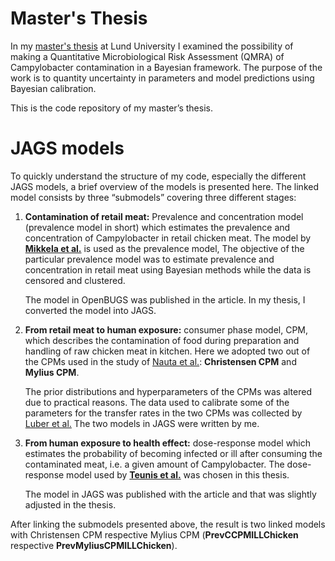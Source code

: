 # Master's Thesis

In my [master's thesis](https://lup.lub.lu.se/luur/download?func=downloadFile&recordOId=9100273&fileOId=9100277) at Lund University I examined the possibility of making a Quantitative Microbiological Risk Assessment (QMRA) of Campylobacter contamination in a Bayesian framework. The purpose of the work is to quantity uncertainty in parameters and model predictions using Bayesian calibration. 

This is the code repository of my master’s thesis. 

# JAGS models
To quickly understand the structure of my code, especially the different JAGS models, a brief overview of the models is presented here. The linked model consists by three “submodels” covering three different stages: 

1.	**Contamination of retail meat:** Prevalence and concentration model (prevalence model in short) which estimates the prevalence and concentration of Campylobacter in retail chicken meat. The model by [**Mikkela et al.**](https://onlinelibrary.wiley.com/doi/10.1111/risa.12572) is used as the prevalence model, The objective of the particular prevalence model was to estimate prevalence and concentration in retail meat using Bayesian methods while the data is censored and clustered. 

    The model in OpenBUGS was published in the article. In my thesis, I converted the model into JAGS. 

2.	**From retail meat to human exposure:** consumer phase model, CPM, which describes the contamination of food during preparation and handling of raw chicken meat in kitchen. Here we adopted two out of the CPMs used in the study of [Nauta et al.](https://onlinelibrary.wiley.com/doi/10.1111/j.1539-6924.2010.01481.x): **Christensen CPM** and **Mylius CPM**. 

    The prior distributions and hyperparameters of the CPMs was altered due to practical reasons. The data used to calibrate some of the parameters for the transfer rates in the two CPMs was collected by [Luber et al.](https://journals.asm.org/doi/10.1128/aem.72.1.66-70.2006?url_ver=Z39.88-2003&rfr_id=ori%3Arid%3Acrossref.org&rfr_dat=cr_pub++0pubmed) The two models in JAGS were written by me. 

3.	**From human exposure to health effect:** dose-response model which estimates the probability of becoming infected or ill after consuming the contaminated meat, i.e. a given amount of Campylobacter. The dose-response model used by [**Teunis et al.**](https://www.sciencedirect.com/science/article/pii/S1755436517301366?via%3Dihub) was chosen in this thesis.

    The model in JAGS was published with the article and that was slightly adjusted in the thesis. 

After linking the submodels presented above, the result is two linked models with Christensen CPM respective Mylius CPM (**PrevCCPMILLChicken** respective **PrevMyliusCPMILLChicken**). 


